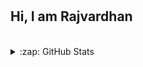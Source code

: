 ## Hi, I am Rajvardhan <img src="https://raw.githubusercontent.com/aemmadi/aemmadi/master/wave.gif" width="1px" height="30px" >


<br/>
<details>
  <summary>:zap: GitHub Stats</summary>

<div align='center' width="5rem">
     <img   width="400px" src="https://github-readme-stats.vercel.app/api?username=0xRajvardhan&show_icons=true&include_all_commits=true&theme=dark&hide_border=true&title_color=60C376" alt="Rajvardhan's github stats" />
    <img  width="400px" src="https://github-readme-streak-stats.herokuapp.com?user=0xRajvardhan&theme=dark&hide_border=true&date_format=M%20j%5B%2C%20Y%5D&fire=60C376&ring=60C376&currStreakLabel=60C376&sideLabels=60C376"/>
</div>

</details>



